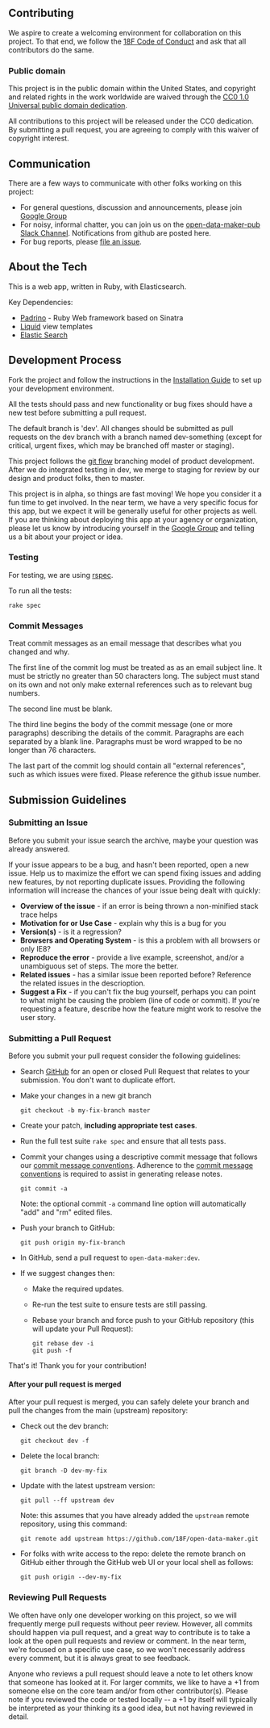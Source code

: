 ## Contributing

We aspire to create a welcoming environment for collaboration on this project.
To that end, we follow the [18F Code of Conduct](https://github.com/18F/code-of-conduct/blob/master/code-of-conduct.md) and ask that all contributors do the same.

### Public domain

This project is in the public domain within the United States, and
copyright and related rights in the work worldwide are waived through
the [CC0 1.0 Universal public domain dedication](https://creativecommons.org/publicdomain/zero/1.0/).

All contributions to this project will be released under the CC0
dedication. By submitting a pull request, you are agreeing to comply
with this waiver of copyright interest.

## Communication

There are a few ways to communicate with other folks working on this project:

* For general questions, discussion and announcements, please join [Google Group]
* For noisy, informal chatter, you can join us on the [open-data-maker-pub Slack Channel](https://chat.18f.gov).  Notifications from github are posted here.
* For bug reports, please [file an issue](https://github.com/18F/open-data-maker/issues).

## About the Tech

This is a web app, written in Ruby, with Elasticsearch.

Key Dependencies:

* [Padrino](http://www.padrinorb.com/) - Ruby Web framework based on Sinatra
* [Liquid](http://liquidmarkup.org/) view templates
* [Elastic Search](https://www.elastic.co)


## Development Process

Fork the project and follow the instructions in the [Installation Guide](INSTALL.md) to set up your development environment.

All the tests should pass and new functionality or bug fixes should have a new
test before submitting a pull request.

The default branch is 'dev'.  All changes should be submitted as pull requests
on the dev branch with a branch named dev-something (except for critical, urgent fixes, which may be branched off master or staging).

This project follows the [git flow](http://nvie.com/posts/a-successful-git-branching-model/) branching model of product development.  After we do integrated testing in dev, we merge to staging
for review by our design and product folks, then to master.  

This project is in alpha, so things are fast moving! We hope you consider it
a fun time to get involved.  In the near term, we have a very specific focus for this app, but we expect it will be generally useful for other projects as well.  If you are thinking about deploying this app at your agency or organization, please let us know by introducing yourself in the [Google Group] and telling us a bit about your project or idea. 

### Testing

For testing, we are using [rspec](http://rspec.info/).

To run all the tests:

```rake spec```


### <a name="commit-messages"></a> Commit Messages

Treat commit messages as an email message that describes what you changed and why.

The first line of the commit log must be treated as as an email
subject line.  It must be strictly no greater than 50 characters long.
The subject must stand on its own and not only make external
references such as to relevant bug numbers.

The second line must be blank.

The third line begins the body of the commit message (one or more
paragraphs) describing the details of the commit.  Paragraphs are each
separated by a blank line.  Paragraphs must be word wrapped to be no
longer than 76 characters.  

The last part of the commit log should contain all "external
references", such as which issues were fixed. Please reference the github issue number.

## <a name="submit"></a> Submission Guidelines

### Submitting an Issue
Before you submit your issue search the archive, maybe your question was already answered.

If your issue appears to be a bug, and hasn't been reported, open a new issue.
Help us to maximize the effort we can spend fixing issues and adding new
features, by not reporting duplicate issues.  Providing the following information will increase the
chances of your issue being dealt with quickly:

* **Overview of the issue** - if an error is being thrown a non-minified stack trace helps
* **Motivation for or Use Case** - explain why this is a bug for you
* **Version(s)** - is it a regression?
* **Browsers and Operating System** - is this a problem with all browsers or only IE8?
* **Reproduce the error** - provide a live example, screenshot, and/or a unambiguous set of steps. The more the better.
* **Related issues** - has a similar issue been reported before?  Reference the related issues in the descrioption.
* **Suggest a Fix** - if you can't fix the bug yourself, perhaps you can point to what might be
  causing the problem (line of code or commit).  If you're requesting a feature, describe how the feature might work to resolve the user story.

### Submitting a Pull Request
Before you submit your pull request consider the following guidelines:

* Search [GitHub](https://github.com/18F/open-data-maker/pulls) for an open or closed Pull Request that relates to your submission. You don't want to duplicate effort.
* Make your changes in a new git branch

     ```shell
     git checkout -b my-fix-branch master
     ```

* Create your patch, **including appropriate test cases**.
* Run the full test suite ```rake spec``` and ensure that all tests pass.
* Commit your changes using a descriptive commit message that follows our
  [commit message conventions](#commit-messages). Adherence to the [commit message conventions](#commit-messages)
  is required to assist in generating release notes.

     ```shell
     git commit -a
     ```
  Note: the optional commit `-a` command line option will automatically "add" and "rm" edited files.

* Push your branch to GitHub:

    ```shell
    git push origin my-fix-branch
    ```

* In GitHub, send a pull request to `open-data-maker:dev`.
* If we suggest changes then:
  * Make the required updates.
  * Re-run the  test suite to ensure tests are still passing.
  * Rebase your branch and force push to your GitHub repository (this will update your Pull Request):

    ```shell
    git rebase dev -i
    git push -f
    ```

That's it! Thank you for your contribution!

#### After your pull request is merged

After your pull request is merged, you can safely delete your branch and pull the changes from the main (upstream) repository:

* Check out the dev branch:

    ```shell
    git checkout dev -f
    ```

* Delete the local branch:

    ```shell
    git branch -D dev-my-fix
    ```

* Update with the latest upstream version:

    ```shell
    git pull --ff upstream dev
    ```
  Note: this assumes that you have already added the `upstream` remote repository, using this command:

    ```shell
    git remote add upstream https://github.com/18F/open-data-maker.git
    ```


* For folks with write access to the repo: delete the remote branch on GitHub either through the GitHub web UI or your local shell as follows:

    ```shell
    git push origin --dev-my-fix
    ```

### Reviewing Pull Requests

We often have only one developer working on this project, so we will frequently
merge pull requests without peer review.  However, all commits should happen
via pull request, and a great way to contribute is to take a look at the open
pull requests and review or comment.  In the near term, we're focused on a
specific use case, so we won't necessarily address every comment, but it is
always great to see feedback.

Anyone who reviews a pull request should leave a note to let others know that
someone has looked at it. For larger commits, we like to have a +1 from someone
else on the core team and/or from other contributor(s). Please note if you
reviewed the code or tested locally -- a +1 by itself will typically be
interpreted as your thinking its a good idea, but not having reviewed in detail.

[Google Group]: https://groups.google.com/d/forum/open-data-maker
